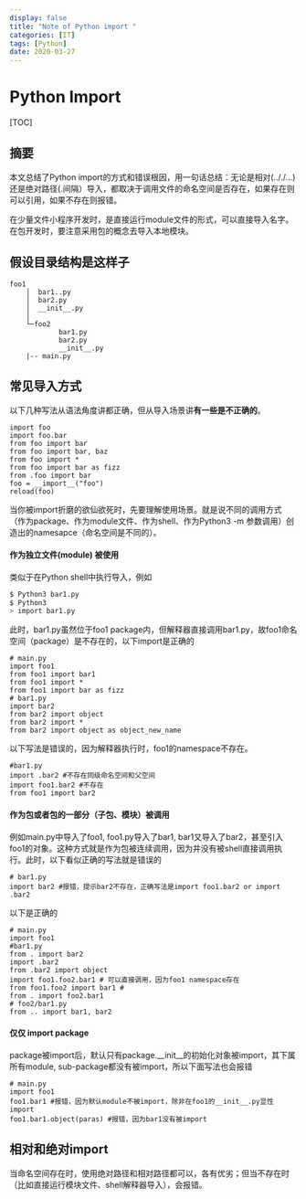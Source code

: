 ```yaml
---
display: false
title: "Note of Python import "
categories: [IT]
tags: [Python]
date: 2020-03-27
---
```

# Python Import

[TOC]

## 摘要
本文总结了Python import的方式和错误根因，用一句话总结：无论是相对(.././...)还是绝对路径(.间隔）导入，都取决于调用文件的命名空间是否存在，如果存在则可以引用，如果不存在则报错。

在少量文件小程序开发时，是直接运行module文件的形式，可以直接导入名字。在包开发时，要注意采用包的概念去导入本地模块。

## 假设目录结构是这样子
```
foo1
    │  bar1..py
    │  bar2.py
    │  __init__.py
    │
    └─foo2
            bar1.py
            bar2.py
            __init__.py
	|-- main.py
```

## 常见导入方式
以下几种写法从语法角度讲都正确，但从导入场景讲**有一些是不正确的**。

```
import foo
import foo.bar
from foo import bar
from foo import bar, baz
from foo import *
from foo import bar as fizz
from .foo import bar
foo = __import__("foo")
reload(foo)
```

当你被import折磨的欲仙欲死时，先要理解使用场景。就是说不同的调用方式（作为package、作为module文件、作为shell、作为Python3 -m 参数调用）创造出的namesapce（命名空间是不同的）。

#### 作为独立文件(module) 被使用
类似于在Python shell中执行导入，例如
```bash
$ Python3 bar1.py
$ Python3
> import bar1.py
```

此时，bar1.py虽然位于foo1 package内，但解释器直接调用bar1.py，故foo1命名空间（package）是不存在的，以下import是正确的
```
# main.py
import foo1
from foo1 import bar1
from foo1 import *
from foo1 import bar as fizz
# bar1.py
import bar2
from bar2 import object
from bar2 import *
from bar2 import object as object_new_name
```
以下写法是错误的，因为解释器执行时，foo1的namespace不存在。
```
#bar1.py
import .bar2 #不存在同级命名空间和父空间
import foo1.bar2 #不存在
from foo1 import bar2
```
#### 作为包或者包的一部分（子包、模块）被调用
例如main.py中导入了foo1, foo1.py导入了bar1, bar1又导入了bar2，甚至引入foo1的对象。这种方式就是作为包被连续调用，因为并没有被shell直接调用执行。此时，以下看似正确的写法就是错误的
```
# bar1.py
import bar2 #报错，提示bar2不存在，正确写法是import foo1.bar2 or import .bar2
```
以下是正确的
```
# main.py
import foo1
#bar1.py
from . import bar2
import .bar2
from .bar2 import object
import foo1.foo2.bar1 # 可以直接调用，因为foo1 namespace存在
from foo1.foo2 import bar1 #
from . import foo2.bar1
# foo2/bar1.py
from .. import bar1, bar2
```
#### 仅仅 import package
package被import后，默认只有package.__init__的初始化对象被import，其下属所有module, sub-package都没有被import，所以下面写法也会报错
```
# main.py
import foo1
foo1.bar1 #报错，因为默认module不被import，除非在foo1的__init__.py显性import
foo1.bar1.object(paras) #报错，因为bar1没有被import

```

## 相对和绝对import
当命名空间存在时，使用绝对路径和相对路径都可以，各有优劣；但当不存在时（比如直接运行模块文件、shell解释器导入），会报错。

